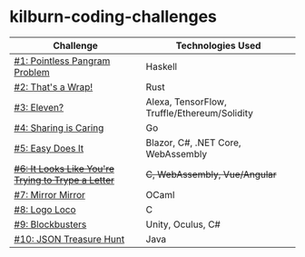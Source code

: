 # kilburn-coding-challenges

Challenge | Technologies Used
--- | ---
[#1: Pointless Pangram Problem](challenge-01-pointless-pangram-problem) | Haskell
[#2: That's a Wrap!](challenge-02-thats-a-wrap) | Rust
[#3: Eleven?](challenge-03-eleven) | Alexa, TensorFlow, Truffle/Ethereum/Solidity
[#4: Sharing is Caring](challenge-04-sharing-is-caring) | Go
[#5: Easy Does It](challenge-05-easy-does-it) | Blazor, C#, .NET Core, WebAssembly
~~[#6: It Looks Like You're Trying to Trype a Letter](challenge-06-it-looks-like-youre-trying-to-trype-a-letter)~~ | ~~C, WebAssembly, Vue/Angular~~
[#7: Mirror Mirror](challenge-07-mirror-mirror) | OCaml
[#8: Logo Loco](challenge-08-logo-loco) | C
[#9: Blockbusters](challenge-09-blockbusters) | Unity, Oculus, C#
[#10: JSON Treasure Hunt](challenge-10-json-treasure-hunt) | Java
